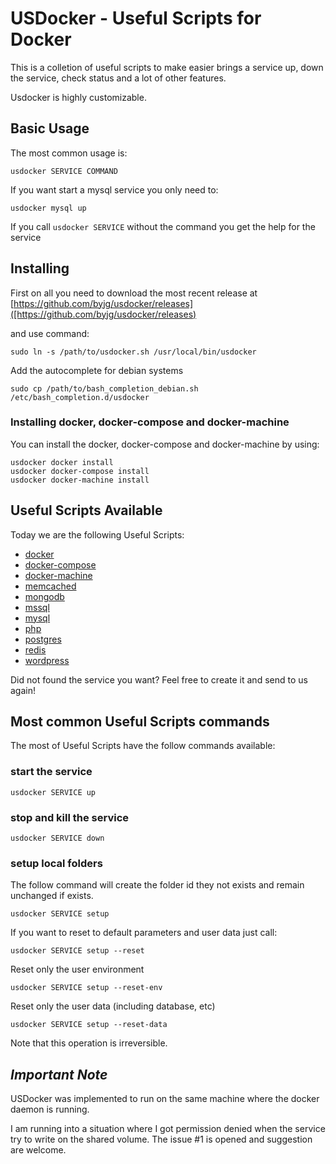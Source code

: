 # USDocker - Useful Scripts for Docker

This is a colletion of useful scripts to make easier brings a service up, down the service, check status
and a lot of other features.
 
Usdocker is highly customizable.

## Basic Usage

The most common usage is:

```
usdocker SERVICE COMMAND
```

If you want start a mysql service you only need to:

```
usdocker mysql up
```

If you call `usdocker SERVICE` without the command you get the help for the service

## Installing

First on all you need to download the most recent release at [https://github.com/byjg/usdocker/releases]([https://github.com/byjg/usdocker/releases)

and use command:

```
sudo ln -s /path/to/usdocker.sh /usr/local/bin/usdocker
```

Add the autocomplete for debian systems

```
sudo cp /path/to/bash_completion_debian.sh /etc/bash_completion.d/usdocker
```


### Installing docker, docker-compose and docker-machine

You can install the docker, docker-compose and docker-machine by using:

```
usdocker docker install
usdocker docker-compose install
usdocker docker-machine install
```

## Useful Scripts Available

Today we are the following Useful Scripts:
- [docker](/docker)
- [docker-compose](/docker-compose)
- [docker-machine](/docker-machine)
- [memcached](/memcached)
- [mongodb](/mongodb)
- [mssql](/mssql)
- [mysql](/mysql)
- [php](/php)
- [postgres](/postgres)
- [redis](/redis)
- [wordpress](/wordpress)

Did not found the service you want? Feel free to create it and send to us again!

## Most common Useful Scripts commands

The most of Useful Scripts have the follow commands available:

### start the service

```
usdocker SERVICE up
```

### stop and kill the service

```
usdocker SERVICE down
```

### setup local folders

The follow command will create the folder id they not exists and remain unchanged if exists.

```
usdocker SERVICE setup
```

If you want to reset to default parameters and user data just call:

```
usdocker SERVICE setup --reset
```

Reset only the user environment

```
usdocker SERVICE setup --reset-env
```

Reset only the user data (including database, etc)

```
usdocker SERVICE setup --reset-data
```


Note that this operation is irreversible. 

## *Important Note*

USDocker was implemented to run on the same machine where the docker daemon is running. 

I am running into a situation where I got permission denied when the service try to write on the shared volume. 
The issue #1 is opened and suggestion are welcome. 


